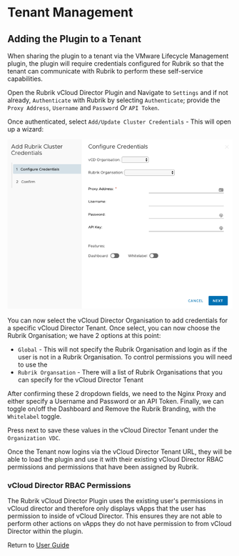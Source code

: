# Tenant Management

## Adding the Plugin to a Tenant

When sharing the plugin to a tenant via the VMware Lifecycle Management plugin, the plugin will require credentials configured for Rubrik so that the tenant can communicate with Rubrik to perform these self-service capabilities.

Open the Rubrik vCloud Director Plugin and Navigate to `Settings` and if not already, `Authenticate` with Rubrik by selecting `Authenticate`; provide the `Proxy Address`, `Username` and `Password` *Or* `API Token`.
 
Once authenticated, select `Add/Update Cluster Credentials` - This will open up a wizard:

![alt-text](../img/img15.png)

You can now select the vCloud Director Organisation to add credentials for a specific vCloud Director Tenant. 
Once select, you can now choose the Rubrik Organisation; we have 2 options at this point:
* `Global` - This will not specify the Rubrik Organisation and login as if the user is not in a Rubrik Organisation. To control permissions you will need to use the 
* `Rubrik Organsation` - There will a list of Rubrik Organisations that you can specify for the vCloud Director Tenant

After confirming these 2 dropdown fields, we need to the Nginx Proxy and either specify a Username and Password or an API Token. Finally, we can toggle on/off the Dashboard and Remove the Rubrik Branding, with the `Whitelabel` toggle.

Press next to save these values in the vCloud Director Tenant under the `Organization VDC`.

Once the Tenant now logins via the vCloud Director Tenant URL, they will be able to load the plugin and use it with their existing vCloud Director RBAC permissions and permissions that have been assigned by Rubrik.

### vCloud Director RBAC Permissions

The Rubrik vCloud Director Plugin uses the existing user's permissions in vCloud director and therefore only displays vApps that the user has permission to inside of vCloud Director. This ensures they are not able to perform other actions on vApps they do not have permission to from vCloud Director within the plugin.

Return to [User Guide](https://github.com/rubrikinc/rubrik-extension-for-vcd/blob/master/docs/user-guide/user-guide.md)